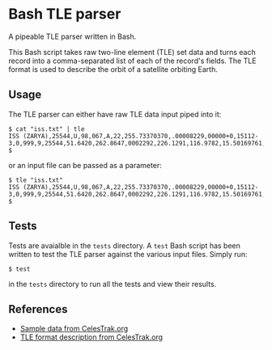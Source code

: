 # Bash TLE parser
A pipeable TLE parser written in Bash.

This Bash script takes raw two-line element (TLE) set data and turns each record into a comma-separated list of each of the record's fields. The TLE format is used to describe the orbit of a satellite orbiting Earth.

## Usage
The TLE parser can either have raw TLE data input piped into it:

```shell
$ cat "iss.txt" | tle
ISS (ZARYA),25544,U,98,067,A,22,255.73370370,.00008229,00000+0,15112-3,0,999,9,25544,51.6420,262.8647,0002292,226.1291,116.9782,15.50169761,35875,6
$
```

or an input file can be passed as a parameter:

```shell
$ tle "iss.txt"
ISS (ZARYA),25544,U,98,067,A,22,255.73370370,.00008229,00000+0,15112-3,0,999,9,25544,51.6420,262.8647,0002292,226.1291,116.9782,15.50169761,35875,6
$
```

## Tests
Tests are avaialble in the `tests` directory. A `test` Bash script has been written to test the TLE parser against the various input files. Simply run:

```shell
$ test
```

in the `tests` directory to run all the tests and view their results.

## References
- [Sample data from CelesTrak.org](https://celestrak.org/NORAD/elements/)
- [TLE format description from CelesTrak.org](https://celestrak.org/NORAD/documentation/tle-fmt.php)
